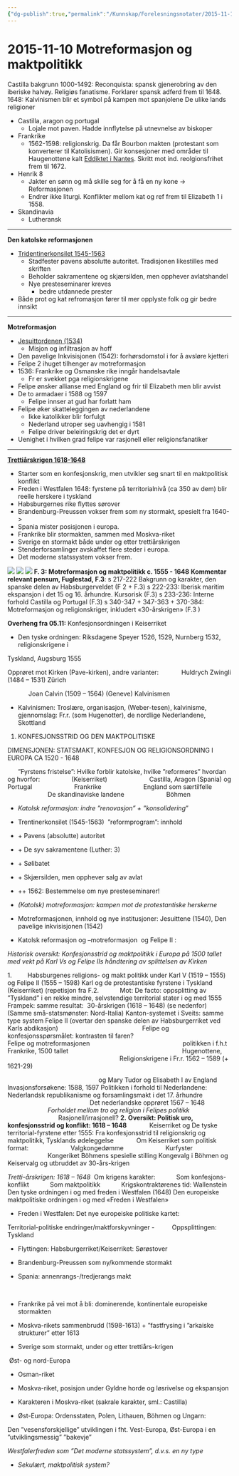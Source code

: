 ```yaml
---
{"dg-publish":true,"permalink":"/Kunnskap/Forelesningsnotater/2015-11-10 Motreformasjon og maktpolitikk/","tags":["historie","hi110","forelesning"]}
---
```



# 2015-11-10 Motreformasjon og maktpolitikk
Castilla bakgrunn 1000-1492: Reconquista: spansk gjenerobring av den iberiske halvøy. Religiøs fanatisme. Forklarer spansk adferd frem til 1648.
1648: Kalvinismen blir et symbol på kampen mot spanjolene
De ulike lands religioner

* Castilla, aragon og portugal
	* Lojale mot paven. Hadde innflytelse på utnevnelse av biskoper
* Frankrike
	* 1562-1598: religionskrig. Da får Bourbon makten (protestant som konverterer til Katolisismen). Gir konsesjoner med områder til Haugenottene kalt [Eddiktet i Nantes](https://no.wikipedia.org/wiki/Ediktet_i_Nantes). Skritt mot ind. reolgionsfrihet frem til 1672. 
* Henrik 8
	* Jakter en sønn og må skille seg for å få en ny kone -> Reformasjonen
	* Endrer ikke liturgi. Konflikter mellom kat og ref frem til Elizabeth 1 i 1558.
* Skandinavia
	* Lutheransk

* * *

**Den katolske reformasjonen**

* [Tridentinerkonsilet 1545-1563](https://no.wikipedia.org/wiki/Konsilet_i_Trient)
	* Stadfester pavens absolutte autoritet. Tradisjonen likestilles med skriften
	* Beholder sakramentene og skjærsilden, men opphever avlatshandel
	* Nye presteseminarer kreves
		* bedre utdannede prester
* Både prot og kat refromasjon fører til mer opplyste folk og gir bedre innsikt

* * *

**Motreformasjon**

* [Jesuittordenen (1534)](https://no.wikipedia.org/wiki/Jesuittordenen)
	* Misjon og infiltrasjon av hoff
* Den pavelige Inkvisisjonen (1542): forhørsdomstol i for å avsløre kjetteri
* Felipe 2 ihuget tilhenger av motreformasjon
* 1536: Frankrike og Osmanske rike inngår handelsavtale
	* Fr er svekket pga religionskrigene
* Felipe ønsker allianse med England og frir til Elizabeth men blir avvist
* De to armadaer i 1588 og 1597
	* Felipe innser at gud har forlatt ham
* Felipe øker skatteleggingen av nederlandene
	* Ikke katolikker blir forfulgt
	* Nederland utroper seg uavhengig i 1581
	* Felipe driver beleiringskrig det er dyrt
* Uenighet i hvilken grad felipe var rasjonell eller religionsfanatiker

* * *

[**Trettiårskrigen 1618-1648**](https://no.wikipedia.org/wiki/Tredve%C3%A5rskrigen)

* Starter som en konfesjonskrig, men utvikler seg snart til en maktpolitisk konflikt
* Freden i Westfalen 1648: fyrstene på territorialnivå (ca 350 av dem) blir reelle herskere i tyskland
* Habsburgernes rike flyttes sørover
* Brandenburg-Preussen vokser frem som ny stormakt, spesielt fra 1640->
* Spania mister posisjonen i europa.
* Frankrike blir stormakten, sammen med Moskva-riket
* Sverige en stormakt både under og etter trettiårskrigen
* Stenderforsamlinger avskaffet flere steder i europa.
* Det moderne statssystem vokser frem.

![](_resources/IMG_20151119_093702.1.png)
![](_resources/IMG_20151119_093721.1.png)
![](_resources/IMG_20151119_093733.1.png)
**F. 3: Motreformasjon og maktpolitikk c. 1555 - 1648**
**Kommentar relevant pensum, Fuglestad, F.3**:
s 217-222 Bakgrunn og karakter, den spanske delen av Habsburgerveldet (F 2 + F.3)
s 222-233: Iberisk maritim ekspansjon i det 15 og 16. århundre. Kursorisk (F.3)
s 233-236: Interne forhold Castilla og Portugal (F.3)
s 340-347 + 347-363 + 370-384: Motreformasjon og religionskriger, inkludert «30-årskrigen» (F.3 )

**Overheng fra 05.11:**
Konfesjonsordningen i Keiserriket

* Den tyske ordningen: Riksdagene Speyer 1526, 1529, Nurnberg 1532, religionskrigene i
	

Tyskland, Augsburg 1555

Opprøret mot Kirken (Pave-kirken), andre varianter:
            Huldrych Zwingli (1484 – 1531) Zürich

            Joan Calvin (1509 – 1564) (Geneve)
Kalvinismen

* Kalvinismen: Troslære, organisasjon, (Weber-tesen), kalvinisme, gjennomslag: Fr.r. (som Hugenotter), de nordlige Nederlandene, Skottland
	

1. KONFESJONSSTRID OG DEN MAKTPOLITISKE
	

DIMENSJONEN: STATSMAKT, KONFESJON OG RELIGIONSORDNING I EUROPA CA 1520 - 1648

      ”Fyrstens fristelse”: Hvilke forblir katolske, hvilke ”reformeres” hvordan og hvorfor:
                 (Keiserriket)
                       Castilla, Aragon (Spania) og Portugal
                       Frankrike
                       England som særtilfelle
                       De skandinaviske landene
                       Böhmen

* _Katolsk reformasjon: indre ”renovasjon” + ”konsolidering_”
	

* Trentinerkonsilet (1545-1563)  ”reformprogram”: innhold
	

* \+ Pavens (absolutte) autoritet
	

* \+ De syv sakramentene (Luther: 3)
	

* \+ Sølibatet
	

* \+ Skjærsilden, men opphever salg av avlat
	

* ++ 1562: Bestemmelse om nye presteseminarer!
	

* _(Katolsk) motreformasjon: kampen mot de protestantiske herskerne_
	

* Motreformasjonen, innhold og nye institusjoner: Jesuittene (1540), Den pavelige inkvisisjonen (1542)
	

* Katolsk reformasjon og –motreformasjon  og Felipe II :
	

_Historisk oversikt: Konfesjonsstrid og maktpolitikk i Europa på 1500 tallet med vekt på Karl Vs og Felipe IIs håndtering av splittelsen av Kirken_

1.         Habsburgenes religions- og makt politikk under Karl V (1519 – 1555) og Felipe II (1555 – 1598)
Karl og de protestantiske fyrstene i Tyskland (Keiserriket) (repetisjon fra F.2.
           Mot: De facto: oppsplitting av ”Tyskland” i en rekke mindre, selvstendige territorial stater i og med 1555
Frampek: samme resultat:  30-årskrigen (1618 – 1648) (se nedenfor)
(Samme små-statsmønster: Nord-Italia)
Kanton-systemet i Sveits: samme type system
Felipe II (overtar den spanske delen av Habsburgerriket ved Karls abdikasjon)
                                               Felipe og konfesjonsspørsmålet: kontrasten til faren?
                                               Felipe og motreformasjonen
                                                    politikken i f.h.t Frankrike, 1500 tallet
                                                                Hugenottene,
                                                                Religionskrigene i Fr.r. 1562 – 1589 (+ 1621-29)

                                                    og Mary Tudor og Elisabeth I av England
Invasjonsforsøkene: 1588, 1597
Politikken i forhold til Nederlandene:
Nederlandsk republikanisme og forsamlingsmakt i det 17. århundre
                                               Det nederlandske opprøret 1567 – 1648
                       _Forholdet mellom tro og religion i Felipes politikk_
                             Rasjonell/irrasjonell?
**2.**  **Oversikt: Politisk uro, konfesjonsstrid og konflikt: 1618 – 1648**
            Keiserriket og De tyske territorial-fyrstene etter 1555:
Fra konfesjonsstrid til religionskrig og maktpolitikk, Tysklands ødeleggelse
            Om Keiserriket som politisk format:
                       Valgkongedømme
                       Kurfyster
                       Kongeriket Böhmens spesielle stilling
Kongevalg i Böhmen og Keiservalg og utbruddet av 30-års-krigen

_Tretti-årskrigen: 1618 – 1648_
 Om krigens karakter:
           Som konfesjons-konflikt
           Som maktpolitikk
           Krigskontraktørenes tid: Wallenstein
Den tyske ordningen i og med freden i Westfalen (1648)
Den europeiske maktpolitiske ordningen i og med «Freden i Westfalen»

* Freden i Westfalen: Det nye europeiske politiske kartet:
	

Territorial-politiske endringer/maktforskyvninger
\-          Oppsplittingen: Tyskland

* Flyttingen: Habsburgerriket/Keiserriket: Sørøstover
	

* Brandenburg-Preussen som ny/kommende stormakt
	

* Spania: annenrangs-/tredjerangs makt
	

 

* Frankrike på vei mot å bli: dominerende, kontinentale europeiske stormakten
	

* Moskva-rikets sammenbrudd (1598-1613) + ”fastfrysing i ”arkaiske strukturer” etter 1613
	

* Sverige som stormakt, under og etter trettiårs-krigen
	

 Øst- og nord-Europa

* Osman-riket
	

* Moskva-riket, posisjon under Gyldne horde og løsrivelse og ekspansjon
	

* Karakteren i Moskva-riket (sakrale karakter, sml.: Castilla)
* Øst-Europa: Ordensstaten, Polen, Lithauen, Böhmen og Ungarn:
	

Den ”vesensforskjellige” utviklingen i fht. Vest-Europa, Øst-Europa i en ”utviklingsmessig” ”bakevje”

_Westfalerfreden som ”Det moderne statssystem”, d.v.s. en ny type_

* _Sekulært, maktpolitisk system?_
